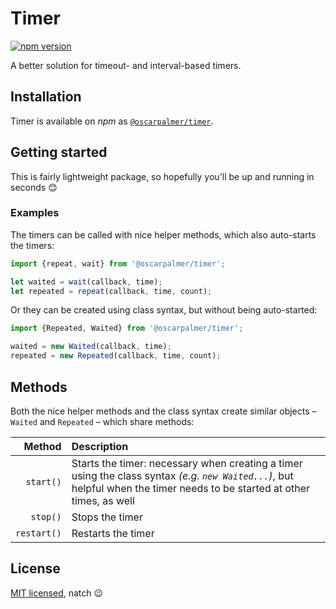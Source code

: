 # Timer

[![npm version](https://badge.fury.io/js/@oscarpalmer%2Ftimer.svg)](https://badge.fury.io/js/@oscarpalmer%2Ftimer)

A better solution for timeout- and interval-based timers.

## Installation

Timer is available on _npm_ as [`@oscarpalmer/timer`](https://www.npmjs.com/package/@oscarpalmer/timer).

## Getting started

This is fairly lightweight package, so hopefully you'll be up and running in seconds :blush:

### Examples

The timers can be called with nice helper methods, which also auto-starts the timers:

```typescript
import {repeat, wait} from '@oscarpalmer/timer';

let waited = wait(callback, time);
let repeated = repeat(callback, time, count);
```

Or they can be created using class syntax, but without being auto-started:

```typescript
import {Repeated, Waited} from '@oscarpalmer/timer';

waited = new Waited(callback, time);
repeated = new Repeated(callback, time, count);
```

## Methods

Both the nice helper methods and the class syntax create similar objects – `Waited` and `Repeated` – which share methods:

|Method|Description|
|-----:|:----------|
|`start()`|Starts the timer: necessary when creating a timer using the class syntax _(e.g. `new Waited...`)_, but helpful when the timer needs to be started at other times, as well|
|`stop()`|Stops the timer|
|`restart()`|Restarts the timer|

## License

[MIT licensed](LICENSE), natch :wink:
